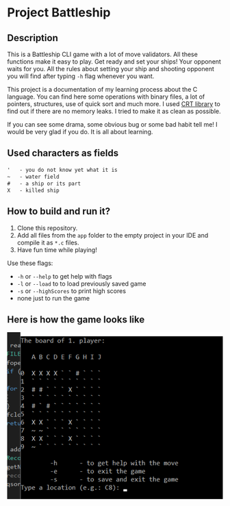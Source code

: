 # Project Battleship

## Description

This is a Battleship CLI game with a lot of move validators. All these functions make it easy to play. Get ready and set your ships! Your opponent waits for you. All the rules about setting your ship and shooting opponent you will find after typing `-h` flag whenever you want. 

This project is a documentation of my learning process about the C language. You can find here some operations with binary files, a lot of pointers, structures, use of quick sort and much more. I used [CRT library](https://msdn.microsoft.com/en-us/library/x98tx3cf.aspx) to find out if there are no memory leaks. I tried to make it as clean as possible.

If you can see some drama, some obvious bug or some bad habit tell me! I would be very glad if you do. It is all about learning.

## Used characters as fields

```
'	- you do not know yet what it is
~	- water field
#	- a ship or its part
X	- killed ship
```

## How to build and run it?

1. Clone this repository.
2. Add all files from the `app` folder to the empty project in your IDE and compile it as `*.c` files.
3. Have fun time while playing!

Use these flags:
- `-h` or `--help` to get help with flags
- `-l` or `--load` to to load previously saved game
- `-s` or `--highScores` to print high scores
- none just to run the game

## Here is how the game looks like

![screenshot](https://raw.githubusercontent.com/franpog859/battleship/master/doc/screenshot.png)